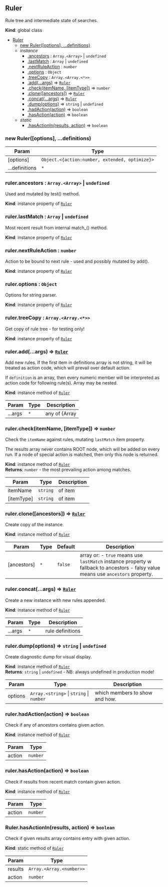 <a name="Ruler"></a>

## Ruler
Rule tree and intermediate state of searches.

**Kind**: global class  

* [Ruler](#Ruler)
    * [new Ruler([options], ...definitions)](#new_Ruler_new)
    * _instance_
        * [.ancestors](#Ruler+ancestors) : <code>Array.&lt;Array&gt;</code> \| <code>undefined</code>
        * [.lastMatch](#Ruler+lastMatch) : <code>Array</code> \| <code>undefined</code>
        * [.nextRuleAction](#Ruler+nextRuleAction) : <code>number</code>
        * [.options](#Ruler+options) : <code>Object</code>
        * [.treeCopy](#Ruler+treeCopy) : <code>Array.&lt;Array.&lt;\*&gt;&gt;</code>
        * [.add(...args)](#Ruler+add) ⇒ [<code>Ruler</code>](#Ruler)
        * [.check(itemName, [itemType])](#Ruler+check) ⇒ <code>number</code>
        * [.clone([ancestors])](#Ruler+clone) ⇒ [<code>Ruler</code>](#Ruler)
        * [.concat(...args)](#Ruler+concat) ⇒ [<code>Ruler</code>](#Ruler)
        * [.dump(options)](#Ruler+dump) ⇒ <code>string</code> \| <code>undefined</code>
        * [.hadAction(action)](#Ruler+hadAction) ⇒ <code>boolean</code>
        * [.hasAction(action)](#Ruler+hasAction) ⇒ <code>boolean</code>
    * _static_
        * [.hasActionIn(results, action)](#Ruler.hasActionIn) ⇒ <code>boolean</code>

<a name="new_Ruler_new"></a>

### new Ruler([options], ...definitions)

| Param | Type |
| --- | --- |
| [options] | <code>Object.&lt;{action:number, extended, optimize}&gt;</code> | 
| ...definitions | <code>\*</code> | 

<a name="Ruler+ancestors"></a>

### ruler.ancestors : <code>Array.&lt;Array&gt;</code> \| <code>undefined</code>
Used and mutated by test() method.

**Kind**: instance property of [<code>Ruler</code>](#Ruler)  
<a name="Ruler+lastMatch"></a>

### ruler.lastMatch : <code>Array</code> \| <code>undefined</code>
Most recent result from internal match_() method.

**Kind**: instance property of [<code>Ruler</code>](#Ruler)  
<a name="Ruler+nextRuleAction"></a>

### ruler.nextRuleAction : <code>number</code>
Action to be bound to next rule - used and possibly mutated by add().

**Kind**: instance property of [<code>Ruler</code>](#Ruler)  
<a name="Ruler+options"></a>

### ruler.options : <code>Object</code>
Options for string parser.

**Kind**: instance property of [<code>Ruler</code>](#Ruler)  
<a name="Ruler+treeCopy"></a>

### ruler.treeCopy : <code>Array.&lt;Array.&lt;\*&gt;&gt;</code>
Get copy of rule tree - for testing only!

**Kind**: instance property of [<code>Ruler</code>](#Ruler)  
<a name="Ruler+add"></a>

### ruler.add(...args) ⇒ [<code>Ruler</code>](#Ruler)
Add new rules. If the first item in definitions array is not string,
it will be treated as action code, which will prevail over default action.

If `definition` is an array, then every numeric member will be interpreted as
action code for following rule(s). Array may be nested.

**Kind**: instance method of [<code>Ruler</code>](#Ruler)  

| Param | Type | Description |
| --- | --- | --- |
| ...args | <code>\*</code> | any of {Array|Ruler|number|string} |

<a name="Ruler+check"></a>

### ruler.check(itemName, [itemType]) ⇒ <code>number</code>
Check the `itemName` against rules, mutating `lastMatch` item property.

The results array never contains ROOT node, which will be added
on every run.
If a node of special action is matched, then only this node is returned.

**Kind**: instance method of [<code>Ruler</code>](#Ruler)  
**Returns**: <code>number</code> - the most prevailing action among matches.  

| Param | Type | Description |
| --- | --- | --- |
| itemName | <code>string</code> | of item |
| [itemType] | <code>string</code> | of item |

<a name="Ruler+clone"></a>

### ruler.clone([ancestors]) ⇒ [<code>Ruler</code>](#Ruler)
Create copy of the instance.

**Kind**: instance method of [<code>Ruler</code>](#Ruler)  

| Param | Type | Default | Description |
| --- | --- | --- | --- |
| [ancestors] | <code>\*</code> | <code>false</code> | array or:   - `true` means use `lastMatch` instance property w fallback to ancestors   - falsy value means use `ancestors` property. |

<a name="Ruler+concat"></a>

### ruler.concat(...args) ⇒ [<code>Ruler</code>](#Ruler)
Create a new instance with new rules appended.

**Kind**: instance method of [<code>Ruler</code>](#Ruler)  

| Param | Type | Description |
| --- | --- | --- |
| ...args | <code>\*</code> | rule definitions |

<a name="Ruler+dump"></a>

### ruler.dump(options) ⇒ <code>string</code> \| <code>undefined</code>
Create diagnostic dump for visual display.

**Kind**: instance method of [<code>Ruler</code>](#Ruler)  
**Returns**: <code>string</code> \| <code>undefined</code> - NB: always undefined in production mode!  

| Param | Type | Description |
| --- | --- | --- |
| options | <code>Array.&lt;string&gt;</code> \| <code>string</code> \| <code>number</code> | which members to show and how. |

<a name="Ruler+hadAction"></a>

### ruler.hadAction(action) ⇒ <code>boolean</code>
Check if any of ancestors contains given action.

**Kind**: instance method of [<code>Ruler</code>](#Ruler)  

| Param | Type |
| --- | --- |
| action | <code>number</code> | 

<a name="Ruler+hasAction"></a>

### ruler.hasAction(action) ⇒ <code>boolean</code>
Check if results from recent match contain given action.

**Kind**: instance method of [<code>Ruler</code>](#Ruler)  

| Param | Type |
| --- | --- |
| action | <code>number</code> | 

<a name="Ruler.hasActionIn"></a>

### Ruler.hasActionIn(results, action) ⇒ <code>boolean</code>
Check if given results array contains entry with given action.

**Kind**: static method of [<code>Ruler</code>](#Ruler)  

| Param | Type |
| --- | --- |
| results | <code>Array.&lt;Array.&lt;number&gt;&gt;</code> | 
| action | <code>number</code> | 

